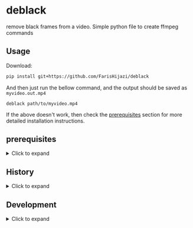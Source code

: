 # deblack

remove black frames from a video. Simple python file to create ffmpeg commands

## Usage

Download:

```sh
pip install git+https://github.com/FarisHijazi/deblack
```

And then just run the bellow command, and the output should be saved as `myvideo.out.mp4`

```
deblack path/to/myvideo.mp4
```


If the above doesn't work, then check the [prerequisites](#prerequisites) section for more detailed installation instructions.

## prerequisites

<details>
  <summary>Click to expand</summary>

### Python3

You need to have python 3 installed in the command line

### FFmpeg

You need to have `ffmpeg` installed somehow, there are many ways to download it, one way is to download the binary (.exe) and put it in the same directory (make sure it's called ffmpeg.exe)
https://ffmpeg.org/download.html


```sh
# windows (run this in powershell)
Set-ExecutionPolicy Bypass -Scope Process -Force; [System.Net.ServicePointManager]::SecurityProtocol = [System.Net.ServicePointManager]::SecurityProtocol -bor 3072; iex ((New-Object System.Net.WebClient).DownloadString('https://community.chocolatey.org/install.ps1'))
choco install -y ffmpeg

# linux ubuntu
sudo apt install -y ffmpeg

# mac
brew install ffmpeg
```
</details>

## History

<details>
  <summary>Click to expand</summary>

This project originally started in as a Gist [here](https://gist.github.com/FarisHijazi/eff7a7979440faa84a63657e085ec504).

This is a combination from multiple solutions found in the bellow 2 links:
- https://video.stackexchange.com/a/16571/37220
- https://superuser.com/a/1498811/739491

helpful resources
- https://video.stackexchange.com/questions/16564/how-to-trim-out-black-frames-with-ffmpeg-on-windows#new-answer?newreg=d534934be5774bd1938b535cd76608cd
- https://github.com/kkroening/ffmpeg-python/issues/184#issuecomment-493847192

</details>

## Development

<details>
  <summary>Click to expand</summary>

### Create test video

```sh
python test/gen_bw_video.py --outpath test/bw.mp4  # create test video
python deblack/deblack.py test/bw.mp4  # run deblack on test video
```

### Add pre-commit hooks

this will format files before commiting

```sh
pip install pre-commit
pre-commit install
```

</details>
